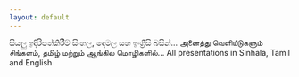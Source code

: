 ```yaml
---
layout: default
---
```



සියලු ඉදිරිපත්කිරීම් සිංහල, දෙමල සහ ඉංග්‍රීසි බසින්…
அனைத்து வெளியீடுகளும் சிங்களம், தமிழ் மற்றும் ஆங்கில மொழிகளில்...
All presentations in Sinhala, Tamil and English
